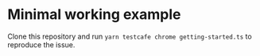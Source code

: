 # Minimal working example

Clone this repository and run `yarn testcafe chrome getting-started.ts` to reproduce the issue.
